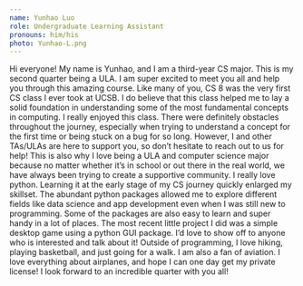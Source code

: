 ```yaml
---
name: Yunhao Luo
role: Undergraduate Learning Assistant
pronouns: him/his
photo: Yunhao-L.png
---
```


Hi everyone! My name is Yunhao, and I am a third-year CS major. This is my second quarter being a ULA. I am super excited to meet you all and help you through this amazing course. Like many of you, CS 8 was the very first CS class I ever took at UCSB. I do believe that this class helped me to lay a solid foundation in understanding some of the most fundamental concepts in computing. I really enjoyed this class. There were definitely obstacles throughout the journey, especially when trying to understand a concept for the first time or being stuck on a bug for so long. However, I and other TAs/ULAs are here to support you, so don’t hesitate to reach out to us for help! This is also why I love being a ULA and computer science major because no matter whether it’s in school or out there in the real world, we have always been trying to create a supportive community. 
I really love python. Learning it at the early stage of my CS journey quickly enlarged my skillset. The abundant python packages allowed me to explore different fields like data science and app development even when I was still new to programming. Some of the packages are also easy to learn and super handy in a lot of places. The most recent little project I did was a simple desktop game using a python GUI package. I’d love to show off to anyone who is interested and talk about it!
Outside of programming, I love hiking, playing basketball, and just going for a walk. I am also a fan of aviation. I love everything about airplanes, and hope I can one day get my private license!
I look forward to an incredible quarter with you all!

